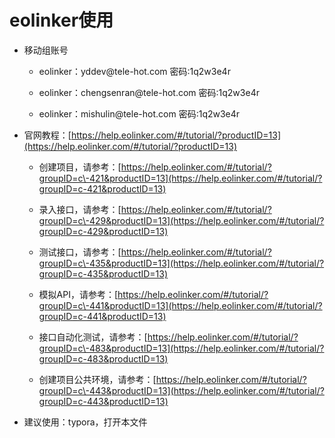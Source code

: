 # eolinker使用

* 移动组账号

   * eolinker：yddev@tele\-hot.com 密码:1q2w3e4r

   * eolinker：chengsenran@tele\-hot.com 密码:1q2w3e4r

   * eolinker：mishulin@tele\-hot.com 密码:1q2w3e4r

* 官网教程：[https://help.eolinker.com/#/tutorial/?productID=13](https://help.eolinker.com/#/tutorial/?productID=13)

   * 创建项目，请参考：[https://help.eolinker.com/#/tutorial/?groupID=c\-421&productID=13](https://help.eolinker.com/#/tutorial/?groupID=c-421&productID=13)

   * 录入接口，请参考：[https://help.eolinker.com/#/tutorial/?groupID=c\-429&productID=13](https://help.eolinker.com/#/tutorial/?groupID=c-429&productID=13)

   * 测试接口，请参考：[https://help.eolinker.com/#/tutorial/?groupID=c\-435&productID=13](https://help.eolinker.com/#/tutorial/?groupID=c-435&productID=13)

   * 模拟API，请参考：[https://help.eolinker.com/#/tutorial/?groupID=c\-441&productID=13](https://help.eolinker.com/#/tutorial/?groupID=c-441&productID=13)

   * 接口自动化测试，请参考：[https://help.eolinker.com/#/tutorial/?groupID=c\-483&productID=13](https://help.eolinker.com/#/tutorial/?groupID=c-483&productID=13)

   * 创建项目公共环境，请参考：[https://help.eolinker.com/#/tutorial/?groupID=c\-443&productID=13](https://help.eolinker.com/#/tutorial/?groupID=c-443&productID=13)

* 建议使用：typora，打开本文件




